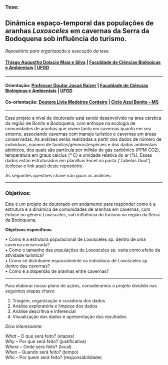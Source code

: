 ### Tese:
## **Dinâmica espaço-temporal das populações de aranhas _Loxosceles_ em cavernas da Serra da Bodoquena sob influência do turismo.**
_Repositório para organização e execução da tese._  
#### [Thiago Augustho Dolacio Maia e Silva](http://lattes.cnpq.br/1640270820995506) | [Faculdade de Ciências Biológicas e Ambientais](https://www.ufgd.edu.br/faculdade/fcba/index) | [UFGD](https://www.ufgd.edu.br/)

*** 

#### Orientação: [Professor Doutor Josué Raizer](http://lattes.cnpq.br/4976414949967775) | [Faculdade de Ciências Biológicas e Ambientais](https://www.ufgd.edu.br/faculdade/fcba/index) | [UFGD](https://www.ufgd.edu.br/)
#### Co-orientação: [Doutora Lívia Medeiros Cordeiro](http://lattes.cnpq.br/6644418826457241) | [Ciclo Azul Bonito - MS](https://ms.programacentelha.com.br/es1/empresa/ciclo-azul-meio-ambiente-e-sustentabilidade)  

***

Esse projeto a nível de doutorado está sendo desenvolvido na área cárstica da região de Bonito e Bodoquena, com enfoque na ecologia de comunidades de aranhas que vivem tanto em cavernas quanto em seu entorno, associando cavernas com manejo turístico e cavernas em áreas conservadas. As análises serão realizadas a partir dos dados de número de indivíduos, número de famílias/gêneros/espécies e dos dados ambientais abióticos, dos quais são partícula por milhão de gás carbônico (PPM CO2), temperatura em graus celcius (º C) e umidade relativa do ar (%). Esses dados estão estruturados em planilhas Excel na pasta ['Tabelas Dout'](colocar o link aqui) deste repositório.  

As seguintes questões chave irão guiar as análises:

***

### Objetivos:

Este é um projeto de doutorado em andamento para responder como é a estrutura e a dinâmica de comunidades de aranhas em cavernas, com ênfase no gênero _Loxesceles_, sob influência do turismo na região da Serra da Bodoquena.

**Objetivos específicos**  

• Como é a estrutura populacional de Loxosceles sp. dentro de uma caverna
conservada?  
• Como o tamanho das populações de Loxosceles sp. varia como efeito da atividade
turística?  
• Como se distribuem espacialmente os indivíduos de Loxosceles sp. dentro das
cavernas?  
• Como é a dispersão de aranhas entre cavernas?  

***

Para elaborar nosso plano de ações, consideramos o projeto dividido nas seguintes etapas chave:   

1. Triagem, organização e curadoria dos dados  
2. Análise exploratória e limpeza dos dados  
3. Análise descritiva e inferencial  
4. Visualização dos dados e apresentação dos resultados 

*Dica interessante:*

_What_ – O que será feito? (etapas)  
_Why_ – Por que será feito? (justificativa)  
_Where_ – Onde será feito? (local)  
_When_ – Quando será feito? (tempo)  
_Who_ – Por quem será feito? (responsabilidade)  
